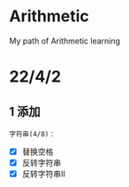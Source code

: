 # Arithmetic
My path of Arithmetic learning

# 22/4/2

## 1 添加
    字符串(4/8)：
- [x]    替换空格
- [x]    反转字符串
- [x]    反转字符串Ⅱ
